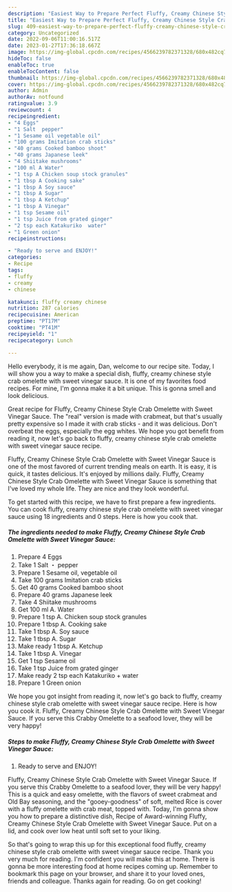 ```yaml
---
description: "Easiest Way to Prepare Perfect Fluffy, Creamy Chinese Style Crab Omelette with Sweet Vinegar Sauce"
title: "Easiest Way to Prepare Perfect Fluffy, Creamy Chinese Style Crab Omelette with Sweet Vinegar Sauce"
slug: 409-easiest-way-to-prepare-perfect-fluffy-creamy-chinese-style-crab-omelette-with-sweet-vinegar-sauce
category: Uncategorized
date: 2022-09-06T11:00:16.517Z
date: 2023-01-27T17:36:18.667Z
image: https://img-global.cpcdn.com/recipes/4566239782371328/680x482cq70/fluffy-creamy-chinese-style-crab-omelette-with-sweet-vinegar-sauce-recipe-main-photo.jpg
hideToc: false
enableToc: true
enableTocContent: false
thumbnail: https://img-global.cpcdn.com/recipes/4566239782371328/680x482cq70/fluffy-creamy-chinese-style-crab-omelette-with-sweet-vinegar-sauce-recipe-main-photo.jpg
cover: https://img-global.cpcdn.com/recipes/4566239782371328/680x482cq70/fluffy-creamy-chinese-style-crab-omelette-with-sweet-vinegar-sauce-recipe-main-photo.jpg
author: Admin
authorAv: notfound
ratingvalue: 3.9
reviewcount: 4
recipeingredient:
- "4 Eggs"
- "1 Salt  pepper"
- "1 Sesame oil vegetable oil"
- "100 grams Imitation crab sticks"
- "40 grams Cooked bamboo shoot"
- "40 grams Japanese leek"
- "4 Shiitake mushrooms"
- "100 ml A Water"
- "1 tsp A Chicken soup stock granules"
- "1 tbsp A Cooking sake"
- "1 tbsp A Soy sauce"
- "1 tbsp A Sugar"
- "1 tbsp A Ketchup"
- "1 tbsp A Vinegar"
- "1 tsp Sesame oil"
- "1 tsp Juice from grated ginger"
- "2 tsp each Katakuriko  water"
- "1 Green onion"
recipeinstructions:

- "Ready to serve and ENJOY!"
categories:
- Recipe
tags:
- fluffy
- creamy
- chinese

katakunci: fluffy creamy chinese 
nutrition: 287 calories
recipecuisine: American
preptime: "PT17M"
cooktime: "PT41M"
recipeyield: "1"
recipecategory: Lunch

---
```



Hello everybody, it is me again, Dan, welcome to our recipe site. Today, I will show you a way to make a special dish, fluffy, creamy chinese style crab omelette with sweet vinegar sauce. It is one of my favorites food recipes. For mine, I'm gonna make it a bit unique. This is gonna smell and look delicious.

Great recipe for Fluffy, Creamy Chinese Style Crab Omelette with Sweet Vinegar Sauce. The &#34;real&#34; version is made with crabmeat, but that&#39;s usually pretty expensive so I made it with crab sticks - and it was delicious. Don&#39;t overbeat the eggs, especially the egg whites. We hope you got benefit from reading it, now let&#39;s go back to fluffy, creamy chinese style crab omelette with sweet vinegar sauce recipe.

Fluffy, Creamy Chinese Style Crab Omelette with Sweet Vinegar Sauce is one of the most favored of current trending meals on earth. It is easy, it is quick, it tastes delicious. It's enjoyed by millions daily. Fluffy, Creamy Chinese Style Crab Omelette with Sweet Vinegar Sauce is something that I've loved my whole life. They are nice and they look wonderful.


To get started with this recipe, we have to first prepare a few ingredients. You can cook fluffy, creamy chinese style crab omelette with sweet vinegar sauce using 18 ingredients and 0 steps. Here is how you cook that.

<!--inarticleads1-->

##### The ingredients needed to make Fluffy, Creamy Chinese Style Crab Omelette with Sweet Vinegar Sauce:

1. Prepare 4 Eggs
1. Take 1 Salt ・ pepper
1. Prepare 1 Sesame oil, vegetable oil
1. Take 100 grams Imitation crab sticks
1. Get 40 grams Cooked bamboo shoot
1. Prepare 40 grams Japanese leek
1. Take 4 Shiitake mushrooms
1. Get 100 ml A. Water
1. Prepare 1 tsp A. Chicken soup stock granules
1. Prepare 1 tbsp A. Cooking sake
1. Take 1 tbsp A. Soy sauce
1. Take 1 tbsp A. Sugar
1. Make ready 1 tbsp A. Ketchup
1. Take 1 tbsp A. Vinegar
1. Get 1 tsp Sesame oil
1. Take 1 tsp Juice from grated ginger
1. Make ready 2 tsp each Katakuriko + water
1. Prepare 1 Green onion


We hope you got insight from reading it, now let&#39;s go back to fluffy, creamy chinese style crab omelette with sweet vinegar sauce recipe. Here is how you cook it. Fluffy, Creamy Chinese Style Crab Omelette with Sweet Vinegar Sauce. If you serve this Crabby Omelette to a seafood lover, they will be very happy! 

<!--inarticleads2-->

##### Steps to make Fluffy, Creamy Chinese Style Crab Omelette with Sweet Vinegar Sauce:


1. Ready to serve and ENJOY!

Fluffy, Creamy Chinese Style Crab Omelette with Sweet Vinegar Sauce. If you serve this Crabby Omelette to a seafood lover, they will be very happy! This is a quick and easy omelette, with the flavors of sweet crabmeat and Old Bay seasoning, and the &#34;gooey-goodness&#34; of soft, melted Rice is cover with a fluffy omelette with crab meat, topped with. Today, I&#39;m gonna show you how to prepare a distinctive dish, Recipe of Award-winning Fluffy, Creamy Chinese Style Crab Omelette with Sweet Vinegar Sauce. Put on a lid, and cook over low heat until soft set to your liking. 

So that's going to wrap this up for this exceptional food fluffy, creamy chinese style crab omelette with sweet vinegar sauce recipe. Thank you very much for reading. I'm confident you will make this at home. There is gonna be more interesting food at home recipes coming up. Remember to bookmark this page on your browser, and share it to your loved ones, friends and colleague. Thanks again for reading. Go on get cooking!
